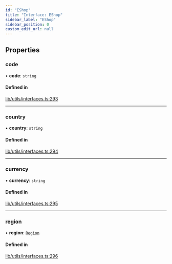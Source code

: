```yaml
---
id: "EShop"
title: "Interface: EShop"
sidebar_label: "EShop"
sidebar_position: 0
custom_edit_url: null
---
```


## Properties

### code

• **code**: `string`

#### Defined in

[lib/utils/interfaces.ts:293](https://github.com/lmmfranco/nintendo-switch-eshop/blob/a444be3/src/lib/utils/interfaces.ts#L293)

___

### country

• **country**: `string`

#### Defined in

[lib/utils/interfaces.ts:294](https://github.com/lmmfranco/nintendo-switch-eshop/blob/a444be3/src/lib/utils/interfaces.ts#L294)

___

### currency

• **currency**: `string`

#### Defined in

[lib/utils/interfaces.ts:295](https://github.com/lmmfranco/nintendo-switch-eshop/blob/a444be3/src/lib/utils/interfaces.ts#L295)

___

### region

• **region**: [`Region`](../enums/Region)

#### Defined in

[lib/utils/interfaces.ts:296](https://github.com/lmmfranco/nintendo-switch-eshop/blob/a444be3/src/lib/utils/interfaces.ts#L296)
